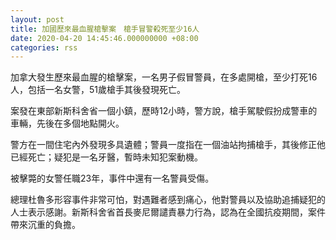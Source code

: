 ```yaml
---
layout: post
title: 加國歷來最血腥槍擊案　槍手冒警殺死至少16人
date: 2020-04-20 14:45:46.000000000 +08:00
categories: rss
---
```


加拿大發生歷來最血腥的槍擊案，一名男子假冒警員，在多處開槍，至少打死16人，包括一名女警，51歲槍手其後發現死亡。

案發在東部新斯科舍省一個小鎮，歷時12小時，警方說，槍手駕駛假扮成警車的車輛，先後在多個地點開火。

警方在一間住宅內外發現多具遺體；警員一度指在一個油站拘捕槍手，其後修正他已經死亡；疑犯是一名牙醫，暫時未知犯案動機。

被擊斃的女警任職23年，事件中還有一名警員受傷。

總理杜魯多形容事件非常可怕，對遇難者感到痛心，他對警員以及協助追捕疑犯的人士表示感謝。新斯科舍省首長麥尼爾譴責暴力行為，認為在全國抗疫期間，案件帶來沉重的負擔。
